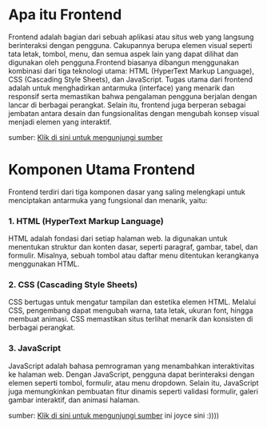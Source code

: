 # Apa itu Frontend
Frontend adalah bagian dari sebuah aplikasi atau situs web yang langsung berinteraksi dengan pengguna. Cakupannya berupa elemen visual seperti tata letak, tombol, menu, dan semua aspek lain yang dapat dilihat dan digunakan oleh pengguna.Frontend biasanya dibangun menggunakan kombinasi dari tiga teknologi utama: HTML (HyperText Markup Language), CSS (Cascading Style Sheets), dan JavaScript. Tugas utama dari frontend adalah untuk menghadirkan antarmuka (interface) yang menarik dan responsif serta memastikan bahwa pengalaman pengguna berjalan dengan lancar di berbagai perangkat. Selain itu, frontend juga berperan sebagai jembatan antara desain dan fungsionalitas dengan mengubah konsep visual menjadi elemen yang interaktif.

sumber: [Klik di sini untuk mengunjungi sumber](https://www.lawencon.com/mengenal-frontend/)

# Komponen Utama Frontend
Frontend terdiri dari tiga komponen dasar yang saling melengkapi untuk menciptakan antarmuka yang fungsional dan menarik, yaitu:
### 1. HTML (HyperText Markup Language)
HTML adalah fondasi dari setiap halaman web. Ia digunakan untuk menentukan struktur dan konten dasar, seperti paragraf, gambar, tabel, dan formulir. Misalnya, sebuah tombol atau daftar menu ditentukan kerangkanya menggunakan HTML.
### 2. CSS (Cascading Style Sheets)
CSS bertugas untuk mengatur tampilan dan estetika elemen HTML. Melalui CSS, pengembang dapat mengubah warna, tata letak, ukuran font, hingga membuat animasi. CSS memastikan situs terlihat menarik dan konsisten di berbagai perangkat.
### 3.  JavaScript
JavaScript adalah bahasa pemrograman yang menambahkan interaktivitas ke halaman web. Dengan JavaScript, pengguna dapat berinteraksi dengan elemen seperti tombol, formulir, atau menu dropdown. Selain itu, JavaScript juga memungkinkan pembuatan fitur dinamis seperti validasi formulir, galeri gambar interaktif, dan animasi halaman​.

sumber: [Klik di sini untuk mengunjungi sumber](https://www.lawencon.com/mengenal-frontend/)
ini joyce sini :))))
